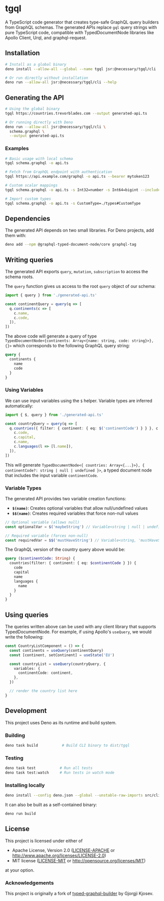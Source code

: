 # tgql

A TypeScript code generator that creates type-safe GraphQL query builders from GraphQL schemas. The generated APIs replace `gql` query strings with pure TypeScript code, compatible with TypedDocumentNode libraries like Apollo Client, Urql, and graphql-request.

## Installation

```bash
# Install as a global binary
deno install --allow-all --global --name tgql jsr:@necessary/tgql/cli

# Or run directly without installation
deno run --allow-all jsr:@necessary/tgql/cli --help
```

## Generating the API

```bash
# Using the global binary
tgql https://countries.trevorblades.com --output generated-api.ts

# Or running directly with Deno
deno run --allow-all jsr:@necessary/tgql/cli \
  schema.graphql \
  --output generated-api.ts
```

### Examples

```bash
# Basic usage with local schema
tgql schema.graphql -o api.ts

# Fetch from GraphQL endpoint with authentication
tgql https://api.example.com/graphql -o api.ts --bearer mytoken123

# Custom scalar mappings
tgql schema.graphql -o api.ts -s Int32=number -s Int64=bigint --include-typename

# Import custom types
tgql schema.graphql -o api.ts -s CustomType=./types#CustomType
```

## Dependencies

The generated API depends on two small libraries. For Deno projects, add them with:

```bash
deno add --npm @graphql-typed-document-node/core graphql-tag
```

## Writing queries

The generated API exports `query`, `mutation`, `subscription` to access the schema roots.

The `query` function gives us access to the root `query` object of our schema:

```typescript
import { query } from './generated-api.ts'

const continentQuery = query(q => [
  q.continents(c => [
    c.name,
    c.code,
  ]),
])
```

The above code will generate a query of type `TypedDocumentNode<{continents: Array<{name: string, code: string}>}, {}>` which corresponds to the following GraphQL query string:

```graphql
query {
  continents {
    name
    code
  }
}
```

### Using Variables

We can use input variables using the `$` helper. Variable types are inferred automatically:

```typescript
import { $, query } from './generated-api.ts'

const countryQuery = query(q => [
  q.countries({ filter: { continent: { eq: $('continentCode') } } }, c => [
    c.code,
    c.capital,
    c.name,
    c.languages(l => [l.name]),
  ]),
])
```

This will generate `TypedDocumentNode<{ countries: Array<{...}>}, { continentCode?: string | null | undefined }>`, a typed document node that includes the input variable `continentCode`.

### Variable Types

The generated API provides two variable creation functions:

- **`$(name)`**: Creates optional variables that allow null/undefined values
- **`$$(name)`**: Creates required variables that force non-null values

```typescript
// Optional variable (allows null)
const optionalVar = $('maybeString') // Variable<string | null | undefined, 'maybeString', undefined>

// Required variable (forces non-null)
const requiredVar = $$('mustHaveString') // Variable<string, 'mustHaveString', true>
```

The GraphQL version of the country query above would be:

```graphql
query ($continentCode: String) {
  countries(filter: { continent: { eq: $continentCode } }) {
    code
    capital
    name
    languages {
      name
    }
  }
}
```

## Using queries

The queries written above can be used with any client library that supports TypedDocumentNode. For example, if using Apollo's `useQuery`, we would write the following:

```typescript
const CountryListComponent = () => {
  const continents = useQuery(continentQuery)
  const [continent, setContinent] = useState('EU')

  const countryList = useQuery(countryQuery, {
    variables: {
      continentCode: continent,
    },
  })

  // render the country list here
}
```

## Development

This project uses Deno as its runtime and build system.

### Building

```bash
deno task build           # Build CLI binary to dist/tgql
```

### Testing

```bash
deno task test           # Run all tests
deno task test:watch     # Run tests in watch mode
```

### Installing locally

```bash
deno install --config deno.json --global --unstable-raw-imports src/cli.ts -n tgql
```

It can also be built as a self-contained binary:

```bash
deno run build
```

## License

This project is licensed under either of

 * Apache License, Version 2.0 ([LICENSE-APACHE](LICENSE-APACHE) or http://www.apache.org/licenses/LICENSE-2.0)
 * MIT license ([LICENSE-MIT](LICENSE-MIT) or http://opensource.org/licenses/MIT)

at your option.

### Acknowledgements

This project is originally a fork of [typed-graphql-builder](https://github.com/typed-graphql-builder/typed-graphql-builder) by Gjorgji Kjosev.